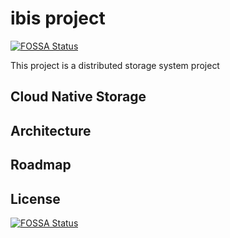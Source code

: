 # ibis project
[![FOSSA Status](https://app.fossa.com/api/projects/git%2Bgithub.com%2Fwanglei4687%2Fibis.svg?type=shield)](https://app.fossa.com/projects/git%2Bgithub.com%2Fwanglei4687%2Fibis?ref=badge_shield)


This project is a distributed storage system project

## Cloud Native Storage

## Architecture

## Roadmap

## License
[![FOSSA Status](https://app.fossa.com/api/projects/git%2Bgithub.com%2Fwanglei4687%2Fibis.svg?type=large)](https://app.fossa.com/projects/git%2Bgithub.com%2Fwanglei4687%2Fibis?ref=badge_large)
